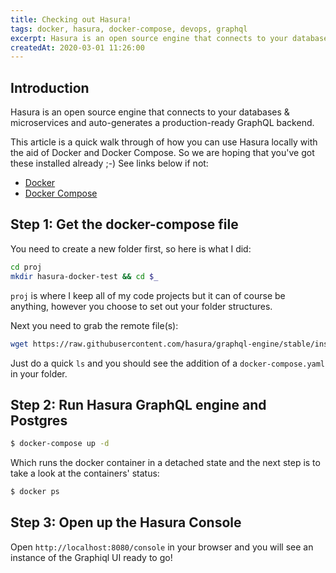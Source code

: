 ```yaml
---
title: Checking out Hasura!
tags: docker, hasura, docker-compose, devops, graphql
excerpt: Hasura is an open source engine that connects to your databases & microservices and auto-generates a production-ready GraphQL backend. 
createdAt: 2020-03-01 11:26:00
---
```

## Introduction

Hasura is an open source engine that connects to your databases & microservices and auto-generates a production-ready GraphQL backend. 

This article is a quick walk through of how you can use Hasura locally with the aid of Docker and Docker Compose. So we are hoping that you've got these installed already ;-) See links below if not:

- [Docker](https://docs.docker.com/install/)
- [Docker Compose](https://docs.docker.com/compose/install/)

## Step 1: Get the docker-compose file

You need to create a new folder first, so here is what I did:

```bash
cd proj
mkdir hasura-docker-test && cd $_
```

``proj`` is where I keep all of my code projects but it can of course be anything, however you choose to set out your folder structures.

Next you need to grab the remote file(s):

```bash
wget https://raw.githubusercontent.com/hasura/graphql-engine/stable/install-manifests/docker-compose/docker-compose.yaml
```

Just do a quick ``ls`` and you should see the addition of a ``docker-compose.yaml`` in your folder.

## Step 2: Run Hasura GraphQL engine and Postgres

```bash
$ docker-compose up -d
```

Which runs the docker container in a detached state and the next step is to take a look at the containers' status:

```bash
$ docker ps
```

## Step 3: Open up the Hasura Console

Open ``http://localhost:8080/console`` in your browser and you will see an instance of the Graphiql UI ready to go!
